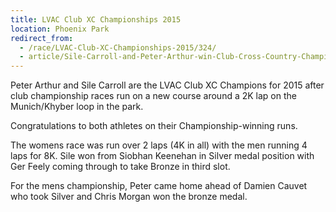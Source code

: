```yaml
---
title: LVAC Club XC Championships 2015
location: Phoenix Park
redirect_from:
  - /race/LVAC-Club-XC-Championships-2015/324/
  - article/Sile-Carroll-and-Peter-Arthur-win-Club-Cross-Country-Championships/240/
---
```


Peter Arthur and Sile Carroll are the LVAC Club XC Champions for 2015 after club championship races run on a new course around a 2K lap on the Munich/Khyber loop in the park. 

Congratulations to both athletes on their Championship-winning runs.

The womens race was run over 2 laps (4K in all) with the men running 4 laps for 8K. Sile won from Siobhan Keenehan in Silver medal position with Ger Feely coming through to take Bronze in third slot.

For the mens championship, Peter came home ahead of Damien Cauvet who took Silver and Chris Morgan won the bronze medal.
